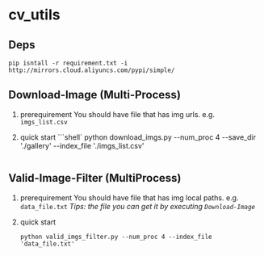 # cv_utils

## Deps
```shell
pip isntall -r requirement.txt -i http://mirrors.cloud.aliyuncs.com/pypi/simple/
```
## Download-Image (Multi-Process)
1. prerequirement
   You should have file that has img urls. e.g. `imgs_list.csv`
   
2. quick start
   ```shell`
   python download_imgs.py --num_proc 4 --save_dir './gallery' --index_file './imgs_list.csv'
   ```
## Valid-Image-Filter (MultiProcess)
1. prerequirement
    You should have file that has img local paths. e.g. `data_file.txt`
    *Tips: the file you can get it by executing `Download-Image`*

2. quick start
    ```shell
    python valid_imgs_filter.py --num_proc 4 --index_file 'data_file.txt'
    ```
